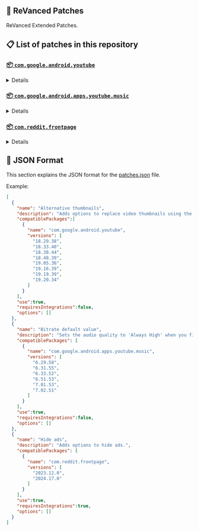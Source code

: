## 🧩 ReVanced Patches

ReVanced Extended Patches.

## 📋 List of patches in this repository

### [📦 `com.google.android.youtube`](https://play.google.com/store/apps/details?id=com.google.android.youtube)
<details>

| 💊 Patch | 📜 Description | 🏹 Target Version |
|:--------:|:--------------:|:-----------------:|
| `Alternative thumbnails` | Adds options to replace video thumbnails using the DeArrow API or image captures from the video. | 18.29.38 ~ 19.20.34 |
| `Ambient mode control` | Adds options to disable ambient mode and to bypass ambient mode restrictions. | 18.29.38 ~ 19.20.34 |
| `Change player flyout menu toggles` | Adds an option to use text toggles instead of switch toggles within the additional settings menu. | 18.29.38 ~ 19.20.34 |
| `Change shorts repeat state` | Adds an option to control whether Shorts should repeat, autoplay, or pause upon ending. | 18.29.38 ~ 19.20.34 |
| `Change start page` | Adds an option to set which page the app opens in instead of the homepage. | 18.29.38 ~ 19.20.34 |
| `Custom branding icon YouTube` | Changes the YouTube app icon to the icon specified in options.json. | 18.29.38 ~ 19.20.34 |
| `Custom branding name YouTube` | Renames the YouTube app to the name specified in options.json. | 18.29.38 ~ 19.20.34 |
| `Custom double tap length` | Adds 'double-tap to seek' values that are specified in options.json. | 18.29.38 ~ 19.20.34 |
| `Custom package name` | Changes the package name for the non-root build of YouTube and YouTube Music to the name specified in options.json. | ALL |
| `Description components` | Adds options to hide and disable description components. | 18.29.38 ~ 19.20.34 |
| `Disable QUIC protocol` | Adds an option to disable CronetEngine's QUIC protocol. | 18.29.38 ~ 19.20.34 |
| `Disable auto audio tracks` | Adds an option to disable audio tracks from being automatically enabled. | 18.29.38 ~ 19.20.34 |
| `Disable auto captions` | Adds an option to disable captions from being automatically enabled. | 18.29.38 ~ 19.20.34 |
| `Disable haptic feedback` | Adds options to disable haptic feedback when swiping in the video player. | 18.29.38 ~ 19.20.34 |
| `Disable resuming shorts on startup` | Adds an option to disable the Shorts player from resuming on app startup when Shorts were last being watched. | 18.29.38 ~ 19.20.34 |
| `Disable splash animation` | Adds an option to disable the splash animation on app startup. | 18.29.38 ~ 19.20.34 |
| `Enable debug logging` | Adds an option to enable debug logging. | 18.29.38 ~ 19.20.34 |
| `Enable external browser` | Adds an option to always open links in your browser instead of in the in-app-browser. | 18.29.38 ~ 19.20.34 |
| `Enable gradient loading screen` | Adds an option to enable the gradient loading screen. | 18.29.38 ~ 19.20.34 |
| `Enable minimized playback` | Enables minimized and background playback. | 18.29.38 ~ 19.20.34 |
| `Enable open links directly` | Adds an option to skip over redirection URLs in external links. | 18.29.38 ~ 19.20.34 |
| `Enable tablet mini player` | Adds an option to enable the tablet mini player layout. | 18.29.38 ~ 19.20.34 |
| `Force hide player buttons background` | Hide the dark background surrounding the video player controls at compile time. | 18.29.38 ~ 19.20.34 |
| `Fullscreen components` | Adds options to hide or change components related to fullscreen. | 18.29.38 ~ 19.20.34 |
| `GmsCore support` | Allows patched Google apps to run without root and under a different package name by using GmsCore instead of Google Play Services. | 18.29.38 ~ 19.20.34 |
| `Hide action buttons` | Adds options to hide action buttons under videos. | 18.29.38 ~ 19.20.34 |
| `Hide ads` | Adds options to hide ads. | 18.29.38 ~ 19.20.34 |
| `Hide animated button background` | Hides the background of the pause and play animated buttons in the Shorts player at compile time. | 18.29.38 ~ 19.20.34 |
| `Hide comments component` | Adds options to hide components related to comments. | 18.29.38 ~ 19.20.34 |
| `Hide double tap overlay filter` | Hides the dark overlay when double-tapping to seek. | 18.29.38 ~ 19.20.34 |
| `Hide double tap to like animations` | Hide the like animations when double tap the screen in the Shorts player at compile time. | 18.29.38 ~ 19.20.34 |
| `Hide feed components` | Adds options to hide components related to the feed. | 18.29.38 ~ 19.20.34 |
| `Hide feed flyout menu` | Adds the ability to hide feed flyout menu components using a custom filter. | 18.29.38 ~ 19.20.34 |
| `Hide layout components` | Adds options to hide general layout components. | 18.29.38 ~ 19.20.34 |
| `Hide player buttons` | Adds an option to hide buttons in the video player. | 18.29.38 ~ 19.20.34 |
| `Hide player flyout menu` | Adds options to hide player flyout menu components. | 18.29.38 ~ 19.20.34 |
| `Hide shorts dimming` | Hide the dimming effect on the top and bottom of Shorts video at compile time. | 18.29.38 ~ 19.20.34 |
| `Layout switch` | Adds an option to spoof the dpi in order to use a tablet or phone layout. | 18.29.38 ~ 19.20.34 |
| `MaterialYou` | Enables MaterialYou theme for Android 12+. | 18.29.38 ~ 19.20.34 |
| `Navigation bar components` | Adds options to hide or change components related to the navigation bar. | 18.29.38 ~ 19.20.34 |
| `Overlay buttons` | Adds options to display overlay buttons in the video player. | 18.29.38 ~ 19.20.34 |
| `Player components` | Adds options to hide or change components related to the video player. | 18.29.38 ~ 19.20.34 |
| `Remove viewer discretion dialog` | Adds an option to remove the dialog that appears when opening a video that has been age-restricted by accepting it automatically. This does not bypass the age restriction. | 18.29.38 ~ 19.20.34 |
| `Return YouTube Dislike` | Adds an option to show the dislike count of videos using the Return YouTube Dislike API. | 18.29.38 ~ 19.20.34 |
| `Sanitize sharing links` | Adds an option to remove tracking query parameters from URLs when sharing links. | 18.29.38 ~ 19.20.34 |
| `Seekbar components` | Adds options to hide or change components related to the seekbar. | 18.29.38 ~ 19.20.34 |
| `Settings` | Applies mandatory patches to implement ReVanced Extended settings into the application. | 18.29.38 ~ 19.20.34 |
| `Shorts components` | Adds options to hide or change components related to YouTube Shorts. | 18.29.38 ~ 19.20.34 |
| `Shorts outline button` | Applies the outline icon to the action buttons in the Shorts player. | 18.29.38 ~ 19.20.34 |
| `SponsorBlock` | Adds options to enable and configure SponsorBlock, which can skip undesired video segments, such as sponsored content. | 18.29.38 ~ 19.20.34 |
| `Spoof app version` | Adds options to spoof the YouTube client version. This can be used to restore old UI elements and features. | 18.29.38 ~ 19.20.34 |
| `Spoof client` | Adds options to spoofs the client to allow video playback. | 18.29.38 ~ 19.20.34 |
| `Swipe controls` | Adds options to enable and configure volume and brightness swipe controls. | 18.29.38 ~ 19.20.34 |
| `Theme` | Changes the app's theme to the values specified in options.json. | 18.29.38 ~ 19.20.34 |
| `Toolbar components` | Adds options to hide or change components located on the toolbar, such as toolbar buttons, search bar, and header. | 18.29.38 ~ 19.20.34 |
| `Translations` | Adds Crowdin translations for YouTube. | 18.29.38 ~ 19.20.34 |
| `Video playback` | Adds options to customize settings related to video playback, such as default video quality and playback speed. | 18.29.38 ~ 19.20.34 |
</details>

### [📦 `com.google.android.apps.youtube.music`](https://play.google.com/store/apps/details?id=com.google.android.apps.youtube.music)
<details>

| 💊 Patch | 📜 Description | 🏹 Target Version |
|:--------:|:--------------:|:-----------------:|
| `Amoled` | Applies a pure black theme to some components. | 6.29.58 ~ 7.02.51 |
| `Bitrate default value` | Sets the audio quality to 'Always High' when you first install the app. | 6.29.58 ~ 7.02.51 |
| `Certificate spoof` | Enables YouTube Music to work with Android Auto by spoofing the YouTube Music certificate. | 6.29.58 ~ 7.02.51 |
| `Change start page` | Adds an option to set which page the app opens in instead of the homepage. | 6.29.58 ~ 7.02.51 |
| `Custom branding icon YouTube Music` | Changes the YouTube Music app icon to the icon specified in options.json. | 6.29.58 ~ 7.02.51 |
| `Custom branding name YouTube Music` | Renames the YouTube Music app to the name specified in options.json. | 6.29.58 ~ 7.02.51 |
| `Custom package name` | Changes the package name for the non-root build of YouTube and YouTube Music to the name specified in options.json. | 6.29.58+ |
| `Disable auto captions` | Adds an option to disable captions from being automatically enabled. | 6.29.58 ~ 7.02.51 |
| `Disable dislike redirection` | Adds an option to disable redirection to the next track when clicking the dislike button. | 6.29.58 ~ 7.02.51 |
| `Enable debug logging` | Adds an option to enable debug logging. | 6.29.58 ~ 7.02.51 |
| `Enable landscape mode` | Adds an option to enable landscape mode when rotating the screen on phones. | 6.29.58 ~ 7.02.51 |
| `Enable minimized playback` | Enables minimized and background playback. | 6.29.58 ~ 7.02.51 |
| `Enable opus codec` | Adds an option to use the opus audio codec instead of the mp4a audio codec. | 6.29.58 ~ 7.02.51 |
| `Flyout menu components` | Adds options to hide or change flyout menu components. | 6.29.58 ~ 7.02.51 |
| `GmsCore support` | Allows patched Google apps to run without root and under a different package name by using GmsCore instead of Google Play Services. | 6.29.58 ~ 7.02.51 |
| `Hide account components` | Adds options to hide components related to the account menu. | 6.29.58 ~ 7.02.51 |
| `Hide action bar components` | Adds options to hide action bar components and replace the offline download button with an external download button. | 6.29.58 ~ 7.02.51 |
| `Hide ads` | Adds options to hide ads. | 6.29.58 ~ 7.02.51 |
| `Hide double tap overlay filter` | Hides the dark overlay when double-tapping to seek. | 6.29.58 ~ 7.02.51 |
| `Hide layout components` | Adds options to hide general layout components. | 6.29.58 ~ 7.02.51 |
| `Hide overlay filter` | Hides the dark overlay when player flyout menus are open. | 6.29.58 ~ 7.02.51 |
| `Hide player overlay filter` | Hides the dark overlay when single-tapping the player. | 6.29.58 ~ 7.02.51 |
| `Navigation bar components` | Adds options to hide or change components related to the navigation bar. | 6.29.58 ~ 7.02.51 |
| `Player components` | Adds options to hide or change components related to the player. | 6.29.58 ~ 7.02.51 |
| `Remove viewer discretion dialog` | Adds an option to remove the dialog that appears when opening a video that has been age-restricted by accepting it automatically. This does not bypass the age restriction. | 6.29.58 ~ 7.02.51 |
| `Replace cast button` | Adds an option to replace the cast button in the player with the "Open music" button. | 6.29.58 ~ 7.02.51 |
| `Restore old style library shelf` | Adds an option to return the library tab to the old style. | 6.29.58 ~ 7.02.51 |
| `Return YouTube Dislike` | Adds an option to show the dislike count of songs using the Return YouTube Dislike API. | 6.29.58 ~ 7.02.51 |
| `Sanitize sharing links` | Adds an option to remove tracking query parameters from URLs when sharing links. | 6.29.58 ~ 7.02.51 |
| `Settings` | Adds ReVanced Extended settings to YouTube Music. | 6.29.58 ~ 7.02.51 |
| `SponsorBlock` | Adds options to enable and configure SponsorBlock, which can skip undesired video segments, such as non-music sections. | 6.29.58 ~ 7.02.51 |
| `Spoof app version` | Adds options to spoof the YouTube Music client version. This can remove the radio mode restriction in Canadian regions or disable real-time lyrics. | 6.29.58 ~ 7.02.51 |
| `Translations` | Adds Crowdin translations for YouTube Music. | 6.29.58 ~ 7.02.51 |
| `Video playback` | Adds options to customize settings related to video playback, such as default video quality and playback speed. | 6.29.58 ~ 7.02.51 |
</details>

### [📦 `com.reddit.frontpage`](https://play.google.com/store/apps/details?id=com.reddit.frontpage)
<details>

| 💊 Patch | 📜 Description | 🏹 Target Version |
|:--------:|:--------------:|:-----------------:|
| `Change package name` | Changes the package name for Reddit to the name specified in options.json. | 2023.12.0 ~ 2024.17.0 |
| `Custom branding name Reddit` | Renames the Reddit app to the name specified in options.json. | 2023.12.0 ~ 2024.17.0 |
| `Disable screenshot popup` | Adds an option to disable the popup that shows up when taking a screenshot. | 2023.12.0 ~ 2024.17.0 |
| `Hide ads` | Adds options to hide ads. | 2023.12.0 ~ 2024.17.0 |
| `Hide navigation buttons` | Adds options to hide buttons in the navigation bar. | 2023.12.0 ~ 2024.17.0 |
| `Hide recently visited shelf` | Adds an option to hide the recently visited shelf in the sidebar. | 2023.12.0 ~ 2024.17.0 |
| `Open links directly` | Adds an option to skip over redirection URLs in external links. | 2023.12.0 ~ 2024.17.0 |
| `Open links externally` | Adds an option to always open links in your browser instead of in the in-app-browser. | 2023.12.0 ~ 2024.17.0 |
| `Premium icon` | Unlocks premium app icons. | 2023.12.0 ~ 2024.17.0 |
| `Remove subreddit dialog` | Adds options to remove the NSFW community warning and notifications suggestion dialogs by dismissing them automatically. | 2023.12.0 ~ 2024.17.0 |
| `Sanitize sharing links` | Adds an option to remove tracking query parameters from URLs when sharing links. | 2023.12.0 ~ 2024.17.0 |
| `Settings` | Adds ReVanced Extended settings to Reddit. | 2023.12.0 ~ 2024.17.0 |
</details>



## 📝 JSON Format

This section explains the JSON format for the [patches.json](patches.json) file.

Example:

```json
[
  {
    "name": "Alternative thumbnails",
    "description": "Adds options to replace video thumbnails using the DeArrow API or image captures from the video.",
    "compatiblePackages":[
      {
        "name": "com.google.android.youtube",
        "versions": [
          "18.29.38",
          "18.33.40",
          "18.38.44",
          "18.48.39",
          "19.05.36",
          "19.16.39",
          "19.19.39",
          "19.20.34"
        ]
      }
    ],
    "use":true,
    "requiresIntegrations":false,
    "options": []
  },
  {
    "name": "Bitrate default value",
    "description": "Sets the audio quality to 'Always High' when you first install the app.",
    "compatiblePackages": [
      {
        "name": "com.google.android.apps.youtube.music",
        "versions": [
          "6.29.58",
          "6.31.55",
          "6.33.52",
          "6.51.53",
          "7.01.53",
          "7.02.51"
        ]
      }
    ],
    "use":true,
    "requiresIntegrations":false,
    "options": []
  },
  {
    "name": "Hide ads",
    "description": "Adds options to hide ads.",
    "compatiblePackages": [
      {
        "name": "com.reddit.frontpage",
        "versions": [
          "2023.12.0",
          "2024.17.0"
        ]
      }
    ],
    "use":true,
    "requiresIntegrations":true,
    "options": []
  }
]
```